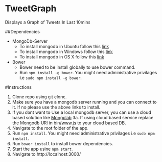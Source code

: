 # TweetGraph
Displays a Graph of Tweets In Last 10mins

##Dependencies
* MongoDb-Server
  * To install mongodb in Ubuntu follow this [link](http://docs.mongodb.org/manual/tutorial/install-mongodb-on-ubuntu/)
  * To install mongodb in Windows follow this [link](http://docs.mongodb.org/manual/tutorial/install-mongodb-on-windows/)
  * To install mongodb in OS X follow this [link](http://docs.mongodb.org/manual/tutorial/install-mongodb-on-os-x/)
* Bower
  * Bower need to be install globally to use bower command.
  * Run `npm install -g bower`. You might need administrative privilages i.e `sudo npm install -g bower`.



#Instructions
1. Clone repo using git clone.
2. Make sure you have a mongodb server running and you can connect to it. If no please use the above links to install.
3. If you dont want to Use a local mongodb server, you can use a cloud based solution like [Mongolab](https://mongolab.com/)
3a. If using cloud based service replace the Mongodb URI in bin/www.js to your cloud based DB.
4. Navigate to the root folder of the app.
5. Run `npm install`. You might need administrative privilages i.e `sudo npm install`.
6. Run `bower install` to install bower dependencies.
7. Start the app usine `npm start`.
8. Navigate to http://localhost:3000/


